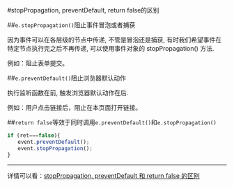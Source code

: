 #stopPropagation, preventDefault, return false的区别

##`e.stopPropagation()`阻止事件冒泡或者捕获

因为事件可以在各层级的节点中传递, 不管是冒泡还是捕获, 有时我们希望事件在特定节点执行完之后不再传递, 可以使用事件对象的 stopPropagation() 方法.

例如：阻止表单提交。

##`e.preventDefault()`阻止浏览器默认动作

执行监听函数在前, 触发浏览器默认动作在后.

例如：用户点击链接后，阻止在本页面打开链接。

##`return false`等效于同时调用`e.preventDefault()`和`e.stopPropagation()`

```javascript
if (ret===false){
　　event.preventDefault();
　　event.stopPropagation();
}
```

---

详情可以看：[stopPropagation, preventDefault 和 return false 的区别](http://www.neoease.com/stoppropagation-and-preventdefault-and-return-false/)
